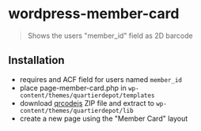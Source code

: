 # wordpress-member-card

> Shows the users "member_id" field as 2D barcode

## Installation

* requires and ACF field for users named `member_id`
* place page-member-card.php in `wp-content/themes/quartierdepot/templates`
* download [qrcodejs](https://davidshimjs.github.io/qrcodejs/) ZIP file and extract to `wp-content/themes/quartierdepot/lib`
* create a new page using the "Member Card" layout  
